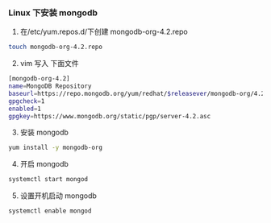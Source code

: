 ### Linux 下安装 mongodb

1. 在/etc/yum.repos.d/下创建 mongodb-org-4.2.repo

```bash
touch mongodb-org-4.2.repo
```

2. vim 写入 下面文件

```bash
[mongodb-org-4.2]
name=MongoDB Repository
baseurl=https://repo.mongodb.org/yum/redhat/$releasever/mongodb-org/4.2/x86_64/
gpgcheck=1
enabled=1
gpgkey=https://www.mongodb.org/static/pgp/server-4.2.asc
```

3. 安装 mongodb

```bash
yum install -y mongodb-org
```

4. 开启 mongodb

```bash
systemctl start mongod
```

5. 设置开机启动 mongodb

```bash
systemctl enable mongod
```
